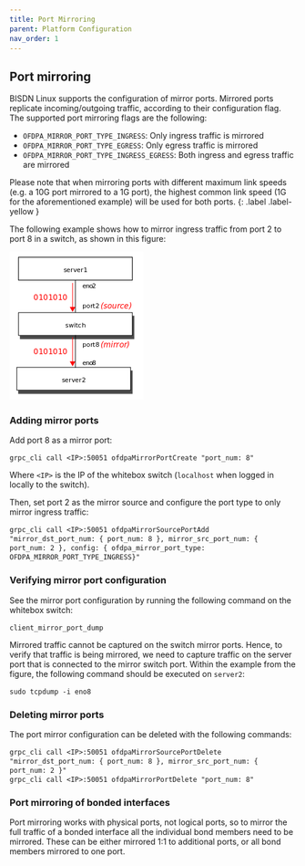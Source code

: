 ```yaml
---
title: Port Mirroring
parent: Platform Configuration
nav_order: 1
---
```


## Port mirroring

BISDN Linux supports the configuration of mirror ports. Mirrored ports
replicate incoming/outgoing traffic, according to their configuration flag. The
supported port mirroring flags are the following:

* `OFDPA_MIRROR_PORT_TYPE_INGRESS`: Only ingress traffic is mirrored
* `OFDPA_MIRROR_PORT_TYPE_EGRESS`: Only egress traffic is mirrored
* `OFDPA_MIRROR_PORT_TYPE_INGRESS_EGRESS`: Both ingress and egress traffic are mirrored

Please note that when mirroring ports with different maximum link speeds (e.g.
a 10G port mirrored to a 1G port), the highest common link speed (1G for the
aforementioned example) will be used for both ports.
{: .label .label-yellow }

The following example shows how to mirror ingress traffic from port 2 to port 8
in a switch, as shown in this figure:

![Port mirroring example](/assets/img/port_mirror_example.png)

### Adding mirror ports

Add port 8 as a mirror port:

```
grpc_cli call <IP>:50051 ofdpaMirrorPortCreate "port_num: 8"
```

Where `<IP>` is the IP of the whitebox switch (`localhost` when logged in
locally to the switch).

Then, set port 2 as the mirror source and configure the port type to only
mirror ingress traffic:

```
grpc_cli call <IP>:50051 ofdpaMirrorSourcePortAdd "mirror_dst_port_num: { port_num: 8 }, mirror_src_port_num: { port_num: 2 }, config: { ofdpa_mirror_port_type: OFDPA_MIRROR_PORT_TYPE_INGRESS}"
```

### Verifying mirror port configuration

See the mirror port configuration by running the following command on the
whitebox switch:

```
client_mirror_port_dump
```

Mirrored traffic cannot be captured on the switch mirror ports. Hence, to
verify that traffic is being mirrored, we need to capture traffic on the server
port that is connected to the mirror switch port. Within the example from the
figure, the following command should be executed on `server2`:

```
sudo tcpdump -i eno8
```

### Deleting mirror ports

The port mirror configuration can be deleted with the following commands:

```
grpc_cli call <IP>:50051 ofdpaMirrorSourcePortDelete "mirror_dst_port_num: { port_num: 8 }, mirror_src_port_num: { port_num: 2 }"
grpc_cli call <IP>:50051 ofdpaMirrorPortDelete "port_num: 8"
```

### Port mirroring of bonded interfaces

Port mirroring works with physical ports, not logical ports, so to mirror the
full traffic of a bonded interface all the individual bond members need to be
mirrored. These can be either mirrored 1:1 to additional ports, or all bond
members mirrored to one port.
